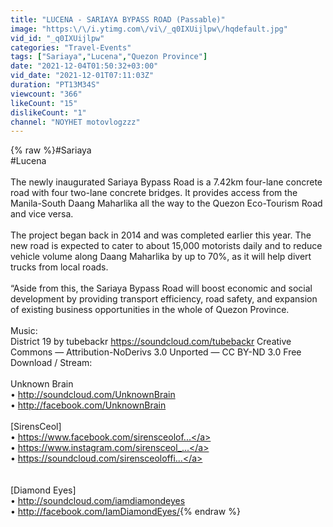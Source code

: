 ```yaml
---
title: "LUCENA - SARIAYA BYPASS ROAD (Passable)"
image: "https:\/\/i.ytimg.com\/vi\/_q0IXUijlpw\/hqdefault.jpg"
vid_id: "_q0IXUijlpw"
categories: "Travel-Events"
tags: ["Sariaya","Lucena","Quezon Province"]
date: "2021-12-04T01:50:32+03:00"
vid_date: "2021-12-01T07:11:03Z"
duration: "PT13M34S"
viewcount: "366"
likeCount: "15"
dislikeCount: "1"
channel: "NOYHET motovlogzzz"
---
```

{% raw %}#Sariaya<br />#Lucena<br /><br />The newly inaugurated Sariaya Bypass Road is a 7.42km four-lane concrete road with four two-lane concrete bridges. It provides access from the Manila-South Daang Maharlika all the way to the Quezon Eco-Tourism Road and vice versa.<br /><br />The project began back in 2014 and was completed earlier this year. The new road is expected to cater to about 15,000 motorists daily and to reduce vehicle volume along Daang Maharlika by up to 70%, as it will help divert trucks from local roads.<br /><br />“Aside from this, the Sariaya Bypass Road will boost economic and social development by providing transport efficiency, road safety, and expansion of existing business opportunities in the whole of Quezon Province.<br /><br />Music:<br />District 19 by tubebackr <a rel="nofollow" target="blank" href="https://soundcloud.com/tubebackr">https://soundcloud.com/tubebackr</a> Creative Commons — Attribution-NoDerivs 3.0 Unported — CC BY-ND 3.0 Free Download / Stream: <br /><br />Unknown Brain<br />• <a rel="nofollow" target="blank" href="http://soundcloud.com/UnknownBrain">http://soundcloud.com/UnknownBrain</a><br />• <a rel="nofollow" target="blank" href="http://facebook.com/UnknownBrain">http://facebook.com/UnknownBrain</a><br /><br />[SirensCeol]<br />• <a rel="nofollow" target="blank" href="https://www.facebook.com/sirensceolof...">https://www.facebook.com/sirensceolof...</a><br />• <a rel="nofollow" target="blank" href="https://www.instagram.com/sirensceol_...">https://www.instagram.com/sirensceol_...</a><br />• <a rel="nofollow" target="blank" href="https://soundcloud.com/sirensceoloffi...">https://soundcloud.com/sirensceoloffi...</a><br /><br /><br />[Diamond Eyes]<br />• <a rel="nofollow" target="blank" href="http://soundcloud.com/iamdiamondeyes">http://soundcloud.com/iamdiamondeyes</a><br />• <a rel="nofollow" target="blank" href="http://facebook.com/IamDiamondEyes/">http://facebook.com/IamDiamondEyes/</a>{% endraw %}
